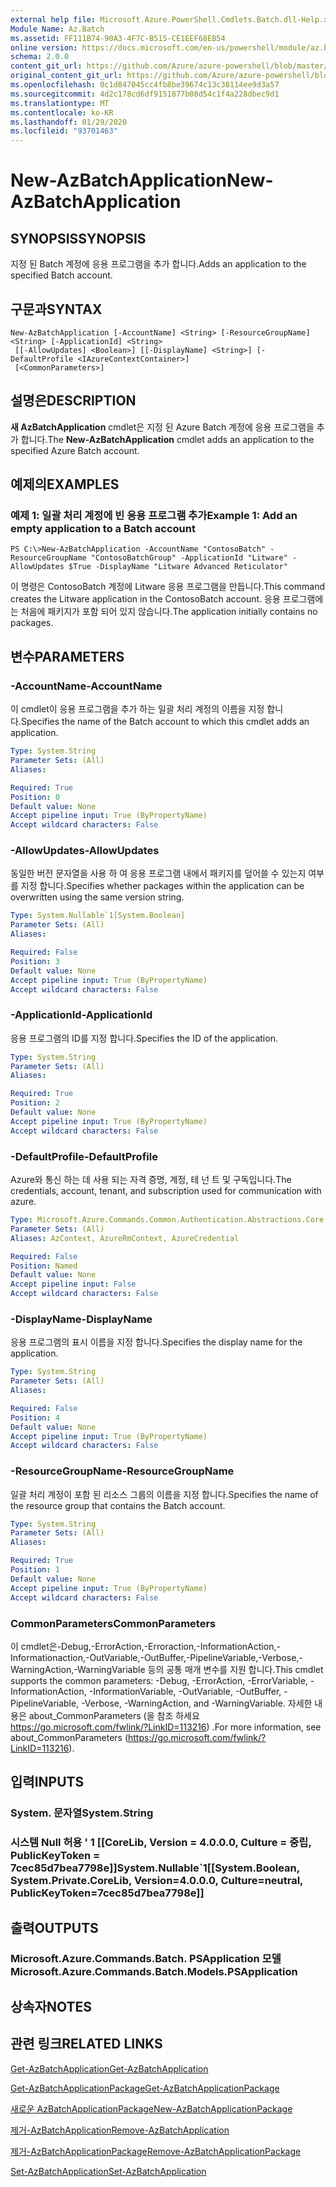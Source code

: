 ```yaml
---
external help file: Microsoft.Azure.PowerShell.Cmdlets.Batch.dll-Help.xml
Module Name: Az.Batch
ms.assetid: FF111B74-90A3-4F7C-B515-CE1EEF68EB54
online version: https://docs.microsoft.com/en-us/powershell/module/az.batch/new-azbatchapplication
schema: 2.0.0
content_git_url: https://github.com/Azure/azure-powershell/blob/master/src/Batch/Batch/help/New-AzBatchApplication.md
original_content_git_url: https://github.com/Azure/azure-powershell/blob/master/src/Batch/Batch/help/New-AzBatchApplication.md
ms.openlocfilehash: 0c1d847045cc4fb8be39674c13c38114ee9d3a57
ms.sourcegitcommit: 4d2c178cd6df9151877b08d54c1f4a228dbec9d1
ms.translationtype: MT
ms.contentlocale: ko-KR
ms.lasthandoff: 01/29/2020
ms.locfileid: "93701463"
---
```

# <span data-ttu-id="84b6f-101">New-AzBatchApplication</span><span class="sxs-lookup"><span data-stu-id="84b6f-101">New-AzBatchApplication</span></span>

## <span data-ttu-id="84b6f-102">SYNOPSIS</span><span class="sxs-lookup"><span data-stu-id="84b6f-102">SYNOPSIS</span></span>
<span data-ttu-id="84b6f-103">지정 된 Batch 계정에 응용 프로그램을 추가 합니다.</span><span class="sxs-lookup"><span data-stu-id="84b6f-103">Adds an application to the specified Batch account.</span></span>

## <span data-ttu-id="84b6f-104">구문과</span><span class="sxs-lookup"><span data-stu-id="84b6f-104">SYNTAX</span></span>

```
New-AzBatchApplication [-AccountName] <String> [-ResourceGroupName] <String> [-ApplicationId] <String>
 [[-AllowUpdates] <Boolean>] [[-DisplayName] <String>] [-DefaultProfile <IAzureContextContainer>]
 [<CommonParameters>]
```

## <span data-ttu-id="84b6f-105">설명은</span><span class="sxs-lookup"><span data-stu-id="84b6f-105">DESCRIPTION</span></span>
<span data-ttu-id="84b6f-106">**새 AzBatchApplication** cmdlet은 지정 된 Azure Batch 계정에 응용 프로그램을 추가 합니다.</span><span class="sxs-lookup"><span data-stu-id="84b6f-106">The **New-AzBatchApplication** cmdlet adds an application to the specified Azure Batch account.</span></span>

## <span data-ttu-id="84b6f-107">예제의</span><span class="sxs-lookup"><span data-stu-id="84b6f-107">EXAMPLES</span></span>

### <span data-ttu-id="84b6f-108">예제 1: 일괄 처리 계정에 빈 응용 프로그램 추가</span><span class="sxs-lookup"><span data-stu-id="84b6f-108">Example 1: Add an empty application to a Batch account</span></span>
```
PS C:\>New-AzBatchApplication -AccountName "ContosoBatch" -ResourceGroupName "ContosoBatchGroup" -ApplicationId "Litware" -AllowUpdates $True -DisplayName "Litware Advanced Reticulator"
```

<span data-ttu-id="84b6f-109">이 명령은 ContosoBatch 계정에 Litware 응용 프로그램을 만듭니다.</span><span class="sxs-lookup"><span data-stu-id="84b6f-109">This command creates the Litware application in the ContosoBatch account.</span></span>
<span data-ttu-id="84b6f-110">응용 프로그램에는 처음에 패키지가 포함 되어 있지 않습니다.</span><span class="sxs-lookup"><span data-stu-id="84b6f-110">The application initially contains no packages.</span></span>

## <span data-ttu-id="84b6f-111">변수</span><span class="sxs-lookup"><span data-stu-id="84b6f-111">PARAMETERS</span></span>

### <span data-ttu-id="84b6f-112">-AccountName</span><span class="sxs-lookup"><span data-stu-id="84b6f-112">-AccountName</span></span>
<span data-ttu-id="84b6f-113">이 cmdlet이 응용 프로그램을 추가 하는 일괄 처리 계정의 이름을 지정 합니다.</span><span class="sxs-lookup"><span data-stu-id="84b6f-113">Specifies the name of the Batch account to which this cmdlet adds an application.</span></span>

```yaml
Type: System.String
Parameter Sets: (All)
Aliases:

Required: True
Position: 0
Default value: None
Accept pipeline input: True (ByPropertyName)
Accept wildcard characters: False
```

### <span data-ttu-id="84b6f-114">-AllowUpdates</span><span class="sxs-lookup"><span data-stu-id="84b6f-114">-AllowUpdates</span></span>
<span data-ttu-id="84b6f-115">동일한 버전 문자열을 사용 하 여 응용 프로그램 내에서 패키지를 덮어쓸 수 있는지 여부를 지정 합니다.</span><span class="sxs-lookup"><span data-stu-id="84b6f-115">Specifies whether packages within the application can be overwritten using the same version string.</span></span>

```yaml
Type: System.Nullable`1[System.Boolean]
Parameter Sets: (All)
Aliases:

Required: False
Position: 3
Default value: None
Accept pipeline input: True (ByPropertyName)
Accept wildcard characters: False
```

### <span data-ttu-id="84b6f-116">-ApplicationId</span><span class="sxs-lookup"><span data-stu-id="84b6f-116">-ApplicationId</span></span>
<span data-ttu-id="84b6f-117">응용 프로그램의 ID를 지정 합니다.</span><span class="sxs-lookup"><span data-stu-id="84b6f-117">Specifies the ID of the application.</span></span>

```yaml
Type: System.String
Parameter Sets: (All)
Aliases:

Required: True
Position: 2
Default value: None
Accept pipeline input: True (ByPropertyName)
Accept wildcard characters: False
```

### <span data-ttu-id="84b6f-118">-DefaultProfile</span><span class="sxs-lookup"><span data-stu-id="84b6f-118">-DefaultProfile</span></span>
<span data-ttu-id="84b6f-119">Azure와 통신 하는 데 사용 되는 자격 증명, 계정, 테 넌 트 및 구독입니다.</span><span class="sxs-lookup"><span data-stu-id="84b6f-119">The credentials, account, tenant, and subscription used for communication with azure.</span></span>

```yaml
Type: Microsoft.Azure.Commands.Common.Authentication.Abstractions.Core.IAzureContextContainer
Parameter Sets: (All)
Aliases: AzContext, AzureRmContext, AzureCredential

Required: False
Position: Named
Default value: None
Accept pipeline input: False
Accept wildcard characters: False
```

### <span data-ttu-id="84b6f-120">-DisplayName</span><span class="sxs-lookup"><span data-stu-id="84b6f-120">-DisplayName</span></span>
<span data-ttu-id="84b6f-121">응용 프로그램의 표시 이름을 지정 합니다.</span><span class="sxs-lookup"><span data-stu-id="84b6f-121">Specifies the display name for the application.</span></span>

```yaml
Type: System.String
Parameter Sets: (All)
Aliases:

Required: False
Position: 4
Default value: None
Accept pipeline input: True (ByPropertyName)
Accept wildcard characters: False
```

### <span data-ttu-id="84b6f-122">-ResourceGroupName</span><span class="sxs-lookup"><span data-stu-id="84b6f-122">-ResourceGroupName</span></span>
<span data-ttu-id="84b6f-123">일괄 처리 계정이 포함 된 리소스 그룹의 이름을 지정 합니다.</span><span class="sxs-lookup"><span data-stu-id="84b6f-123">Specifies the name of the resource group that contains the Batch account.</span></span>

```yaml
Type: System.String
Parameter Sets: (All)
Aliases:

Required: True
Position: 1
Default value: None
Accept pipeline input: True (ByPropertyName)
Accept wildcard characters: False
```

### <span data-ttu-id="84b6f-124">CommonParameters</span><span class="sxs-lookup"><span data-stu-id="84b6f-124">CommonParameters</span></span>
<span data-ttu-id="84b6f-125">이 cmdlet은-Debug,-ErrorAction,-Erroraction,-InformationAction,-Informationaction,-OutVariable,-OutBuffer,-PipelineVariable,-Verbose,-WarningAction,-WarningVariable 등의 공통 매개 변수를 지원 합니다.</span><span class="sxs-lookup"><span data-stu-id="84b6f-125">This cmdlet supports the common parameters: -Debug, -ErrorAction, -ErrorVariable, -InformationAction, -InformationVariable, -OutVariable, -OutBuffer, -PipelineVariable, -Verbose, -WarningAction, and -WarningVariable.</span></span> <span data-ttu-id="84b6f-126">자세한 내용은 about_CommonParameters (을 참조 하세요 https://go.microsoft.com/fwlink/?LinkID=113216) .</span><span class="sxs-lookup"><span data-stu-id="84b6f-126">For more information, see about_CommonParameters (https://go.microsoft.com/fwlink/?LinkID=113216).</span></span>

## <span data-ttu-id="84b6f-127">입력</span><span class="sxs-lookup"><span data-stu-id="84b6f-127">INPUTS</span></span>

### <span data-ttu-id="84b6f-128">System. 문자열</span><span class="sxs-lookup"><span data-stu-id="84b6f-128">System.String</span></span>

### <span data-ttu-id="84b6f-129">시스템 Null 허용 ' 1 [[CoreLib, Version = 4.0.0.0, Culture = 중립, PublicKeyToken = 7cec85d7bea7798e]]</span><span class="sxs-lookup"><span data-stu-id="84b6f-129">System.Nullable\`1[[System.Boolean, System.Private.CoreLib, Version=4.0.0.0, Culture=neutral, PublicKeyToken=7cec85d7bea7798e]]</span></span>

## <span data-ttu-id="84b6f-130">출력</span><span class="sxs-lookup"><span data-stu-id="84b6f-130">OUTPUTS</span></span>

### <span data-ttu-id="84b6f-131">Microsoft.Azure.Commands.Batch. PSApplication 모델</span><span class="sxs-lookup"><span data-stu-id="84b6f-131">Microsoft.Azure.Commands.Batch.Models.PSApplication</span></span>

## <span data-ttu-id="84b6f-132">상속자</span><span class="sxs-lookup"><span data-stu-id="84b6f-132">NOTES</span></span>

## <span data-ttu-id="84b6f-133">관련 링크</span><span class="sxs-lookup"><span data-stu-id="84b6f-133">RELATED LINKS</span></span>

[<span data-ttu-id="84b6f-134">Get-AzBatchApplication</span><span class="sxs-lookup"><span data-stu-id="84b6f-134">Get-AzBatchApplication</span></span>](./Get-AzBatchApplication.md)

[<span data-ttu-id="84b6f-135">Get-AzBatchApplicationPackage</span><span class="sxs-lookup"><span data-stu-id="84b6f-135">Get-AzBatchApplicationPackage</span></span>](./Get-AzBatchApplicationPackage.md)

[<span data-ttu-id="84b6f-136">새로운 AzBatchApplicationPackage</span><span class="sxs-lookup"><span data-stu-id="84b6f-136">New-AzBatchApplicationPackage</span></span>](./New-AzBatchApplicationPackage.md)

[<span data-ttu-id="84b6f-137">제거-AzBatchApplication</span><span class="sxs-lookup"><span data-stu-id="84b6f-137">Remove-AzBatchApplication</span></span>](./Remove-AzBatchApplication.md)

[<span data-ttu-id="84b6f-138">제거-AzBatchApplicationPackage</span><span class="sxs-lookup"><span data-stu-id="84b6f-138">Remove-AzBatchApplicationPackage</span></span>](./Remove-AzBatchApplicationPackage.md)

[<span data-ttu-id="84b6f-139">Set-AzBatchApplication</span><span class="sxs-lookup"><span data-stu-id="84b6f-139">Set-AzBatchApplication</span></span>](./Set-AzBatchApplication.md)


